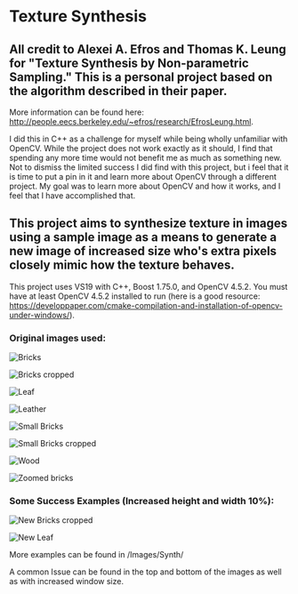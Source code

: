 # Texture Synthesis

## All credit to Alexei A. Efros and Thomas K. Leung for "Texture Synthesis by Non-parametric Sampling." This is a personal project based on the algorithm described in their paper.
More information can be found here: http://people.eecs.berkeley.edu/~efros/research/EfrosLeung.html. 

I did this in C++ as a challenge for myself while being wholly unfamiliar with OpenCV.
While the project does not work exactly as it should, I find that spending any more time would not benefit me as much as something new. Not to dismiss the limited success I did find with this project, but i feel that it is time to put a pin in it and learn more about OpenCV through a different project. My goal was to learn more about OpenCV and how it works, and I feel that I have accomplished that.

## This project aims to synthesize texture in images using a sample image as a means to generate a new image of increased size who's extra pixels closely mimic how the texture behaves.

This project uses VS19 with C++, Boost 1.75.0, and OpenCV 4.5.2. You must have at least OpenCV 4.5.2 installed to run (here is a good resource: https://developpaper.com/cmake-compilation-and-installation-of-opencv-under-windows/).

### Original images used:

![Bricks](https://github.com/HaydenBrehm92/Texture-Synthesis/tree/master/Texture%20Synthesis/Images/bricks256x256.jpg)

![Bricks cropped](https://github.com/HaydenBrehm92/Texture-Synthesis/tree/master/Texture%20Synthesis/Images/bricks_cropped.jpg)

![Leaf](https://github.com/HaydenBrehm92/Texture-Synthesis/tree/master/Texture%20Synthesis/Images/leaf.jpg)

![Leather](https://github.com/HaydenBrehm92/Texture-Synthesis/tree/master/Texture%20Synthesis/Images/leather.png)

![Small Bricks](https://github.com/HaydenBrehm92/Texture-Synthesis/tree/master/Texture%20Synthesis/Images/small_bricks.png)

![Small Bricks cropped](https://github.com/HaydenBrehm92/Texture-Synthesis/tree/master/Texture%20Synthesis/Images/small_bricks_cropped.png)

![Wood](https://github.com/HaydenBrehm92/Texture-Synthesis/tree/master/Texture%20Synthesis/Images/wood.png)

![Zoomed bricks](https://github.com/HaydenBrehm92/Texture-Synthesis/tree/master/Texture%20Synthesis/Images/zoomed_bricks.png)

### Some Success Examples (Increased height and width 10%):

![New Bricks cropped](https://github.com/HaydenBrehm92/Texture-Synthesis/tree/master/Texture%20Synthesis/Images/Synth/WS_3x3_new_bricks_cropped.jpg)

![New Leaf](https://github.com/HaydenBrehm92/Texture-Synthesis/tree/master/Texture%20Synthesis/Images/Synth/WS_3x3_new_leaf.jpg)

More examples can be found in /Images/Synth/ 

A common Issue can be found in the top and bottom of the images as well as with increased window size.



